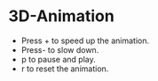 # 3D-Animation
- Press + to speed up the animation.
- Press- to slow down.
- p to pause and play.
- r to reset the animation.
